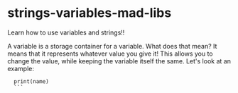 # strings-variables-mad-libs
Learn how to use variables and strings!!


A variable is a storage container for a variable. What does that mean? It means that it represents whatever value you give it! This allows you to change the value, while keeping the variable itself the same. Let's look at an example:

  ```name = 'Sarah'
    print(name)
    ```

